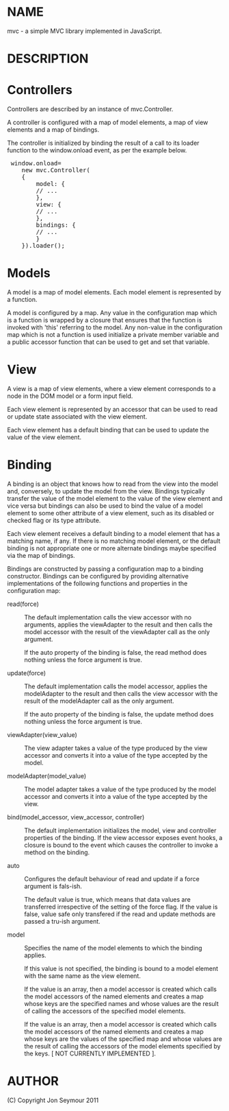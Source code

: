 NAME
====
mvc - a simple MVC library implemented in JavaScript.

DESCRIPTION
===========

Controllers
===========
Controllers are described by an instance of mvc.Controller.

A controller is configured with a map of model elements, a map of view elements and a map of bindings.

The controller is initialized by binding the result of a call to its loader function to the
window.onload event, as per the example below.

<pre>
 window.onload=
    new mvc.Controller(
	{
	    model: {
		// ...
	    },
	    view: {
		// ...
	    },
	    bindings: {
		// ...
	    }
	}).loader();
</pre>
Models
======
A model is a map of model elements. Each model element is represented by a function.

A model is configured by a map. Any value in the configuration map which is a function
is wrapped by a closure that ensures that the function is invoked with 'this' referring
to the model. Any non-value in the configuration map which is not a function is used
initialize a private member variable and a public accessor function that can be used to get and set
that variable.

View
====
A view is a map of view elements, where a view element corresponds to a node in the DOM model
or a form input field. 

Each view element is represented by an accessor that can be used to read or update state 
associated with the view element.

Each view element has a default binding that can be used to update the value of the view element.

Binding
=======
A binding is an object that knows how to read from the view into the model and, conversely, to
update the model from the view. Bindings typically transfer the value of the model element to the
value of the view element and vice versa but bindings can also be used to bind the value of a model
element to some other attribute of a view element, such as its disabled or checked flag or its type
attribute.

Each view element receives a default binding to a model element that has a matching name, if any. If there is 
no matching model element, or the default binding is not appropriate one or more alternate bindings 
maybe specified via the map of bindings.

Bindings are constructed by passing a configuration map to a binding constructor. Bindings 
can be configured by providing alternative implementations of the following functions and properties in the 
configuration map:
<dl>
  <dt>read(force)</dt>
  <dd>
    <p>The default implementation calls the view accessor with no arguments, applies the viewAdapter 
      to the result and then calls the model accessor with the result of the viewAdapter call as the only argument.</p>
    <p>If the auto property of the binding is false, the read method does nothing unless the force argument is true.</p>
  </dd>

  <dt>update(force)</dt>
  <dd>
    <p>The default implementation calls the model accessor, applies the modelAdapter to the result and then
    calls the view accessor with the result of the modelAdapter call as the only argument.</p>
    <p>If the auto property of the binding is false, the update method does nothing unless the force argument is true.</p>
  </dd>

  <dt>viewAdapter(view_value)</dt>
  <dd><p>The view adapter takes a value of the type produced by the view accessor and converts it into a value
    of the type accepted by the model.</p></dd>

  <dt>modelAdapter(model_value)</dt>
  <dd>
    <p>The model adapter takes a value of the type produced by the model accessor and converts it into a value
    of the type accepted by the view.</p>
  </dd>

  <dt>bind(model_accessor, view_accessor, controller)</dt>
  <dd>
    <p>
      The default implementation initializes the model, view and controller properties of the binding. If the 
      view accessor exposes event hooks, a closure is bound to the event which causes the controller to 
      invoke a method on the binding. 
    </p>
  </dd>

  <dt>auto</dt>
  <dd>	
    <p>Configures the default behaviour of read and update if a force argument is fals-ish.</p>
    <p>The default value is true, which means that data values are transferred irrespective of the setting
      of the force flag. If the value is false, value safe only transfered if the read and update methods
      are passed a tru-ish argument.</p>
  </dd>

  <dt>model</dt>
  <dd>
    <p>Specifies the name of the model elements to which the binding applies.</p>
    <p>If this value is not specified, the binding is bound to a model element with the same name as the 
      view element.</p>
    <p>If the value is an array, then a model accessor is created which calls the model accessors of the named
      elements and creates a map whose keys are the specified names and whose values are the result of
    calling the accessors of the specified model elements.</p>
    <p>If the value is an array, then a model accessor is created which calls the model accessors of the named
      elements and creates a map whose keys are the values of the specified map and whose values are the result
      of calling the accessors of the model elements specified by the keys. [ NOT CURRENTLY IMPLEMENTED ].
  </dd>

</dl>




AUTHOR
======
(C) Copyright Jon Seymour 2011
	
